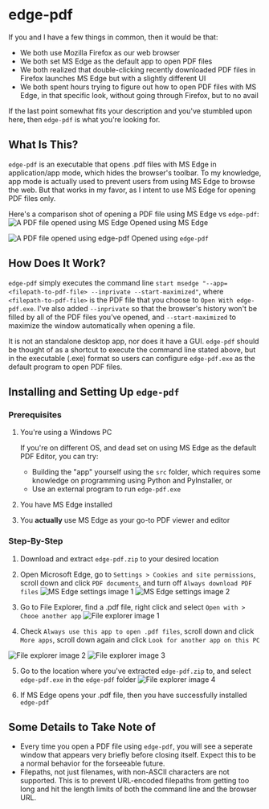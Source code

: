 # edge-pdf
If you and I have a few things in common, then it would be that:
- We both use Mozilla Firefox as our web browser
- We both set MS Edge as the default app to open PDF files
- We both realized that double-clicking recently downloaded PDF files in Firefox launches MS Edge but with a slightly different UI
- We both spent hours trying to figure out how to open PDF files with MS Edge, in that specific look, without going through Firefox, but to no avail

If the last point somewhat fits your description and you've stumbled upon here, then `edge-pdf` is what you're looking for.

## What Is This?
`edge-pdf` is an executable that opens .pdf files with MS Edge in application/app mode, which hides the browser's toolbar. To my knowledge, app mode is actually used to prevent users from using MS Edge to browse the web. But that works in my favor, as I intent to use MS Edge for opening PDF files only.

Here's a comparison shot of opening a PDF file using MS Edge vs `edge-pdf`:
![A PDF file opened using MS Edge](docs/comparison-msedge.png)
Opened using MS Edge

![A PDF file opened using edge-pdf](docs/comparison-edgepdf.png)
Opened using `edge-pdf`

## How Does It Work?
`edge-pdf` simply executes the command line `start msedge "--app=<filepath-to-pdf-file> --inprivate --start-maximized"`, where `<filepath-to-pdf-file>` is the PDF file that you choose to `Open With edge-pdf.exe`. I've also added `--inprivate` so that the browser's history won't be filled by all of the PDF files you've opened, and `--start-maximized` to maximize the window automatically when opening a file.

It is not an standalone desktop app, nor does it have a GUI. `edge-pdf` should be thought of as a shortcut to execute the command line stated above, but in the executable (.exe) format so users can configure `edge-pdf.exe` as the default program to open PDF files.

## Installing and Setting Up `edge-pdf`
### Prerequisites
1. You're using a Windows PC

   If you're on different OS, and dead set on using MS Edge as the default PDF Editor, you can try:
   - Building the "app" yourself using the `src` folder, which requires some knowledge on programming using Python and PyInstaller, or
   - Use an external program to run `edge-pdf.exe`

2. You have MS Edge installed
3. You **actually** use MS Edge as your go-to PDF viewer and editor

### Step-By-Step
1. Download and extract `edge-pdf.zip` to your desired location
2. Open Microsoft Edge, go to `Settings > Cookies and site permissions`, scroll down and click `PDF documents`, and turn off `Always download PDF files`
![MS Edge settings image 1](docs/installation-msedge-settings-1.jpeg)
![MS Edge settings image 2](docs/installation-msedge-settings-2.jpeg)

3. Go to File Explorer, find a .pdf file, right click and select `Open with > Chooe another app`
![File explorer image 1](docs/installation-file-explorer-1.png)

4. Check `Always use this app to open .pdf files`, scroll down and click `More apps`, scroll down again and click `Look for another app on this PC`

![File explorer image 2](docs/installation-file-explorer-2.png)
![File explorer image 3](docs/installation-file-explorer-3.png)

5. Go to the location where you've extracted `edge-pdf.zip` to, and select `edge-pdf.exe` in the `edge-pdf` folder
![File explorer image 4](docs/installation-file-explorer-4.png)

6. If MS Edge opens your .pdf file, then you have successfully installed `edge-pdf`

## Some Details to Take Note of
- Every time you open a PDF file using `edge-pdf`, you will see a seperate window that appears very briefly before closing itself. Expect this to be a normal behavior for the forseeable future.
- Filepaths, not just filenames, with non-ASCII characters are not supported. This is to prevent URL-encoded filepaths from getting too long and hit the length limits of both the command line and the browser URL.
